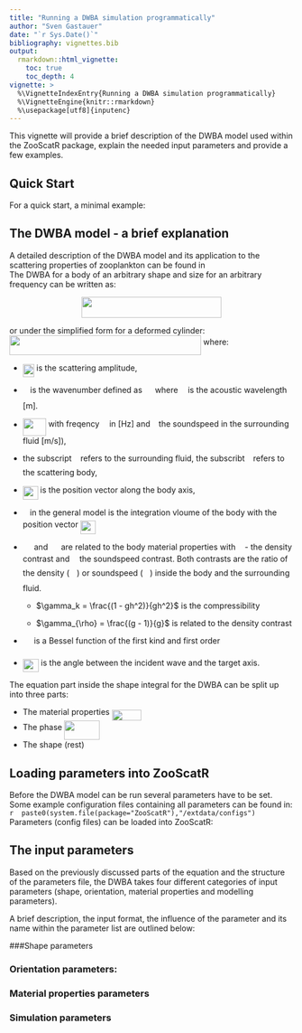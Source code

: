```yaml
---
title: "Running a DWBA simulation programmatically"
author: "Sven Gastauer"
date: "`r Sys.Date()`"
bibliography: vignettes.bib
output:
  rmarkdown::html_vignette:
    toc: true
    toc_depth: 4
vignette: >
  %\VignetteIndexEntry{Running a DWBA simulation programmatically}
  %\VignetteEngine{knitr::rmarkdown}
  %\usepackage[utf8]{inputenc}
---
```


This vignette will provide a brief description of the DWBA model used within the ZooScatR package, explain the needed input parameters and provide a few examples.  

## Quick Start

For a quick start, a minimal example:  

## The DWBA model - a brief explanation
A detailed description of the DWBA model and its application to the scattering properties of zooplankton can be found in  
The DWBA for a body of an arbitrary shape and size for an arbitrary frequency can be written as:
<p align="center"><img src="/docs/tex/dfd12002709fa4d6e6d2034e8cb4e17f.svg?invert_in_darkmode&sanitize=true" align=middle width=248.93387309999997pt height=37.51355025pt/></p>  

or under the simplified form for a deformed cylinder:    
<img src="/docs/tex/0c1baa1b048b249e70f4b958fc914145.svg?invert_in_darkmode&sanitize=true" align=middle width=340.05380969999993pt height=34.544367pt/>
where:  

* <img src="/docs/tex/3599b22805162ca2350153e15581c321.svg?invert_in_darkmode&sanitize=true" align=middle width=20.033194499999986pt height=22.831056599999986pt/> is the scattering amplitude,  
* <img src="/docs/tex/63bb9849783d01d91403bc9a5fea12a2.svg?invert_in_darkmode&sanitize=true" align=middle width=9.075367949999992pt height=22.831056599999986pt/> is the wavenumber defined as <img src="/docs/tex/36b6c63d24db353bb001d01e8135a85f.svg?invert_in_darkmode&sanitize=true" align=middle width=14.652506549999996pt height=27.77565449999998pt/> where <img src="/docs/tex/fd8be73b54f5436a5cd2e73ba9b6bfa9.svg?invert_in_darkmode&sanitize=true" align=middle width=9.58908224999999pt height=22.831056599999986pt/> is the acoustic wavelength [m].  
* <img src="/docs/tex/51f9fb8bcc861c04f7bbdd1ac1f104c0.svg?invert_in_darkmode&sanitize=true" align=middle width=41.17917869999999pt height=30.648287999999997pt/> with freqency <img src="/docs/tex/190083ef7a1625fbc75f243cffb9c96d.svg?invert_in_darkmode&sanitize=true" align=middle width=9.81741584999999pt height=22.831056599999986pt/> in [Hz] and <img src="/docs/tex/3e18a4a28fdee1744e5e3f79d13b9ff6.svg?invert_in_darkmode&sanitize=true" align=middle width=7.11380504999999pt height=14.15524440000002pt/> the soundspeed in the surrounding fluid [m/s]),  
* the subscript <img src="/docs/tex/6f9bad7347b91ceebebd3ad7e6f6f2d1.svg?invert_in_darkmode&sanitize=true" align=middle width=7.7054801999999905pt height=14.15524440000002pt/> refers to the surrounding fluid, the subscribt <img src="/docs/tex/4bdc8d9bcfb35e1c9bfb51fc69687dfc.svg?invert_in_darkmode&sanitize=true" align=middle width=7.054796099999991pt height=22.831056599999986pt/> refers to the scattering body,  
* <img src="/docs/tex/39b09f0f841f556b1bdd88964f27a271.svg?invert_in_darkmode&sanitize=true" align=middle width=26.88577154999999pt height=23.488575000000026pt/> is the position vector along the body axis,  
* <img src="/docs/tex/6c4adbc36120d62b98deef2a20d5d303.svg?invert_in_darkmode&sanitize=true" align=middle width=8.55786029999999pt height=14.15524440000002pt/> in the general model is the integration vloume of the body with the position vector <img src="/docs/tex/39b09f0f841f556b1bdd88964f27a271.svg?invert_in_darkmode&sanitize=true" align=middle width=26.88577154999999pt height=23.488575000000026pt/>  
* <img src="/docs/tex/f9f9c5c673cd3cfbc89d70e50d5566e6.svg?invert_in_darkmode&sanitize=true" align=middle width=15.77667134999999pt height=14.15524440000002pt/> and <img src="/docs/tex/22ef6a467610eca74b917d0b8925099a.svg?invert_in_darkmode&sanitize=true" align=middle width=15.330894149999992pt height=14.15524440000002pt/> are related to the body material properties with <img src="/docs/tex/3cf4fbd05970446973fc3d9fa3fe3c41.svg?invert_in_darkmode&sanitize=true" align=middle width=8.430376349999989pt height=14.15524440000002pt/> - the density contrast and <img src="/docs/tex/2ad9d098b937e46f9f58968551adac57.svg?invert_in_darkmode&sanitize=true" align=middle width=9.47111549999999pt height=22.831056599999986pt/> the soundspeed contrast. Both contrasts are the ratio of the density (<img src="/docs/tex/df3ff70aed72639243c661ee9225263f.svg?invert_in_darkmode&sanitize=true" align=middle width=13.150207949999997pt height=24.575218800000012pt/>) or soundspeed (<img src="/docs/tex/2756c6e77e9e99f16b24e5498afd8387.svg?invert_in_darkmode&sanitize=true" align=middle width=12.204606149999998pt height=23.58895770000001pt/>) inside the body and the surrounding fluid.  
    + $\gamma_k = \frac{(1 - gh^2)}{gh^2}$ is the compressibility  

    + $\gamma_{\rho} = \frac{(g - 1)}{g}$  is related to the density contrast  
    

* <img src="/docs/tex/3bf0fa37c82e15ab198d2b9aaf936a76.svg?invert_in_darkmode&sanitize=true" align=middle width=15.667843949999991pt height=22.465723500000017pt/> is a Bessel function of the first kind and first order  
* <img src="/docs/tex/edea2cf7f4395e1257a3a7f719b5a324.svg?invert_in_darkmode&sanitize=true" align=middle width=28.10423384999999pt height=22.831056599999986pt/> is the angle between the incident wave and the target axis.  
  
The equation part inside the shape integral for the DWBA can be split up into three parts:  

* The material properties <img src="/docs/tex/4d9ee86121885fcb1cdff589e33bc8a4.svg?invert_in_darkmode&sanitize=true" align=middle width=52.02067199999999pt height=19.1781018pt/>
* The phase <img src="/docs/tex/06aca0d913f4df2cd1b6dd8c7ddb0355.svg?invert_in_darkmode&sanitize=true" align=middle width=62.96541899999998pt height=34.544367pt/>
* The shape (rest)

## Loading parameters into ZooScatR
  
Before the DWBA model can be run several parameters have to be set.  
Some example configuration files containing all parameters can be found in: `r  paste0(system.file(package="ZooScatR"),"/extdata/configs")`
Parameters (config files) can be loaded into ZooScatR:
## The input parameters  
Based on the previously discussed parts of the equation and the structure of the parameters file, the DWBA takes four different categories of input parameters (shape, orientation, material properties and modelling parameters).  
  
A brief description, the input format, the influence of the parameter and its name within the parameter list are outlined below:  

###Shape parameters  
   
### Orientation parameters:  

  
### Material properties parameters
   
### Simulation parameters  
